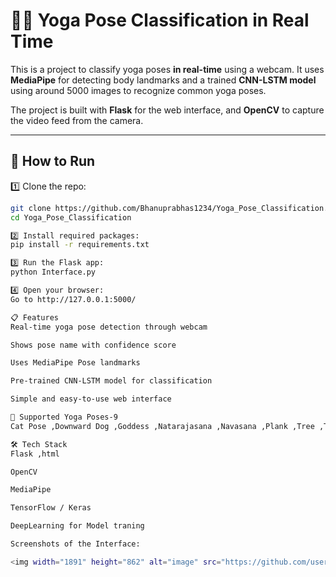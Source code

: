 # 🧘‍♀️ Yoga Pose Classification in Real Time 

This is a  project to classify yoga poses **in real-time** using a webcam. It uses **MediaPipe** for detecting body landmarks and a trained **CNN-LSTM model**  using around 5000 images to recognize common yoga poses.  

The project is built with **Flask** for the web interface, and **OpenCV** to capture the video feed from the camera.  

---

## 🚀 How to Run  

1️⃣ Clone the repo:  
```bash
git clone https://github.com/Bhanuprabhas1234/Yoga_Pose_Classification.git
cd Yoga_Pose_Classification

2️⃣ Install required packages:
pip install -r requirements.txt

3️⃣ Run the Flask app:
python Interface.py

4️⃣ Open your browser:
Go to http://127.0.0.1:5000/

📋 Features
Real-time yoga pose detection through webcam

Shows pose name with confidence score

Uses MediaPipe Pose landmarks

Pre-trained CNN-LSTM model for classification

Simple and easy-to-use web interface

🧘 Supported Yoga Poses-9
Cat Pose ,Downward Dog ,Goddess ,Natarajasana ,Navasana ,Plank ,Tree ,Trikonasana ,Warrior II

🛠 Tech Stack
Flask ,html

OpenCV

MediaPipe

TensorFlow / Keras

DeepLearning for Model traning

Screenshots of the Interface: 

<img width="1891" height="862" alt="image" src="https://github.com/user-attachments/assets/3b40d25d-ffaf-44f9-a220-9638f3ab552b" />



